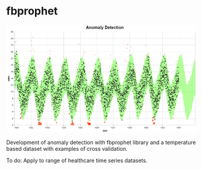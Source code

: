 # fbprophet

![Image of identifying outliers in fpprophet](https://github.com/zwelshman/fbprophet/blob/master/visualization.png)

Development of anomaly detection with fbprophet library and a temperature based dataset with examples of cross validation.

To do:
Apply to range of healthcare time series datasets.
